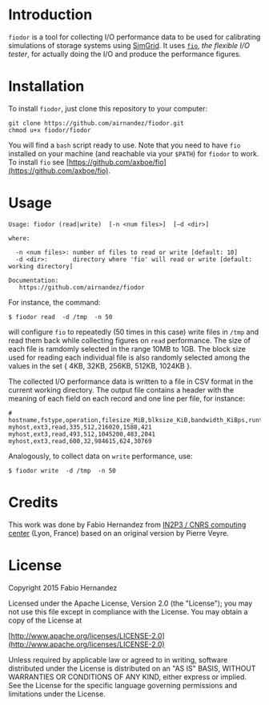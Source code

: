 # Introduction
`fiodor` is a tool for collecting I/O performance data to be used for calibrating simulations of storage systems using [SimGrid](http://simgrid.gforge.inria.fr). It uses [`fio`](https://github.com/axboe/fio/), *the flexible I/O tester*, for actually doing the I/O and produce the performance figures.

# Installation
To install `fiodor`, just clone this repository to your computer:

```
git clone https://github.com/airnandez/fiodor.git
chmod u+x fiodor/fiodor
```

You will find a `bash` script ready to use. Note that you need to have `fio` installed on your machine (and reachable via your `$PATH`) for `fiodor` to work. To install `fio` see [https://github.com/axboe/fio](https://github.com/axboe/fio).

# Usage

```
Usage: fiodor (read|write)  [-n <num files>]  [–d <dir>]

where:

  -n <num files>: number of files to read or write [default: 10]
  -d <dir>:       directory where 'fio' will read or write [default: working directory]

Documentation:
   https://github.com/airnandez/fiodor
```

For instance, the command:

```
$ fiodor read  -d /tmp  -n 50
```

will configure `fio` to repeatedly (50 times in this case) write files in `/tmp` and read them back while collecting figures on `read` performance. The size of each file is ramdomly selected in the range 10MB to 1GB. The block size used for reading each individual file is also randomly selected among the values in the set { 4KB, 32KB, 256KB, 512KB, 1024KB }.

The collected I/O performance data is written to a file in CSV format in the current working directory. The output file contains a header with the meaning of each field on each record and one line per file, for instance:

```
# hostname,fstype,operation,filesize_MiB,blksize_KiB,bandwidth_KiBps,runtime_ms,iops
myhost,ext3,read,335,512,216020,1588,421
myhost,ext3,read,493,512,1045200,483,2041
myhost,ext3,read,600,32,984615,624,30769
```

Analogously, to collect data on `write` performance, use:

```
$ fiodor write  -d /tmp  -n 50
```

# Credits
This work was done by Fabio Hernandez from [IN2P3 / CNRS computing center](http://cc.inp3.fr) (Lyon, France) based on an original version by Pierre Veyre.

# License
Copyright 2015 Fabio Hernandez

Licensed under the Apache License, Version 2.0 (the "License");
you may not use this file except in compliance with the License.
You may obtain a copy of the License at

[http://www.apache.org/licenses/LICENSE-2.0](http://www.apache.org/licenses/LICENSE-2.0)

Unless required by applicable law or agreed to in writing, software
distributed under the License is distributed on an "AS IS" BASIS,
WITHOUT WARRANTIES OR CONDITIONS OF ANY KIND, either express or implied.
See the License for the specific language governing permissions and
limitations under the License.




